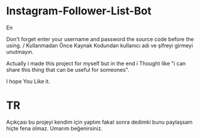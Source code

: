 # Instagram-Follower-List-Bot
En

Don't forget enter your username and password the source code before the using. / Kullanmadan Önce Kaynak Kodundan kullanıcı adı ve şifreyi girmeyi unutmayın.


Actually i made this project for myself but in the end i Thought like "i can share this thing that can be useful for someones".

I hope You Like it.


# TR

 Açıkçası bu projeyi kendim için yaptım fakat sonra dedimki bunu paylaşsam hiçte fena olmaz.
Umarım beğenirsiniz.


